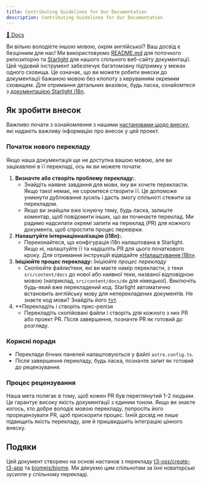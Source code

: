 ```yaml
---
title: Contributing Guidelines for Our Documentation
description: Contributing Guidelines for Our Documentation
---
```


[📖 Docs](https://reliverse.org)

Ви вільно володієте іншою мовою, окрім англійської? Ваш досвід є безцінним для нас!
Ми використовуємо [README.md](../README.md) для поточного репозиторію та [Starlight](https://starlight.astro.build) для нашого спільного веб-сайту документації. Цей чудовий інструмент забезпечує багатомовну підтримку у межах одного сховища. Це означає, що ви можете робити внески до документації бажаною мовою без клопоту з керуванням окремим сховищем. Для отримання детальних вказівок, будь ласка, ознайомтеся з [документацією Starlight i18n](<https://starlight.astro.build/guides/i18n/>).

## Як зробити внесок

Важливо почати з ознайомлення з нашими [настановами щодо внеску](./CONTRIBUTING.md), які надають важливу інформацію про внесок у цей проект.

### Початок нового перекладу

Якщо наша документація ще не доступна вашою мовою, але ви зацікавлені в її перекладі, ось як ви можете почати:

1. **Визначте або створіть проблему перекладу:**.
   - Знайдіть наявне завдання для мови, яку ви хочете перекласти. Якщо такої немає, не соромтеся створити її. Це допоможе уникнути дублювання зусиль і дасть змогу спільноті стежити за перекладом.
   - Якщо ви знайшли вже існуючу тему, будь ласка, залиште коментар, щоб повідомити інших, що ви починаєте переклад. Ми радимо надсилати окремі запити на переклад (PR) для кожного документа, щоб спростити процес перевірки.
2. **Налаштуйте інтернаціоналізацію (i18n):**.
   - Переконайтеся, що конфігурація i18n налаштована в Starlight. Якщо ні, налаштуйте її та надішліть PR для цього початкового кроку. Для отримання інструкцій відвідайте [«Налаштування i18n»](<https://starlight.astro.build/guides/i18n/#configure-i18n>).
3. **Ініціюйте процес перекладу:** *Ініціюйте процес перекладу*
   - Скопіюйте файли/теки, які ви маєте намір перекласти, з теки `src/content/docs` до нової або наявної теки, названої відповідною мовою (наприклад, `src/content/docs/de` для німецької). Виключіть будь-який вже перекладений код. Starlight автоматично встановить англійську мову для неперекладених документів. Не знаєте код мови? Знайдіть його [тут](<https://en.wikipedia.org/wiki/List_of_ISO_639-1_codes>).
4. **Перекладіть і створіть прес-релізи
   - Перекладіть скопійовані файли і створіть для кожного з них PR або проект PR. Після завершення, позначте PR як готовий до розгляду.

### Корисні поради

- Переклади бічних панелей налаштовуються у файлі `astro.config.ts`.
- Після завершення перекладу, будь ласка, позначте запит як готовий до рецензування.

### Процес рецензування

Наша мета полягає в тому, щоб кожен PR був переглянутий 1-2 людьми. Це гарантує високу якість документації з єдиним тоном.
Якщо ви знаєте когось, хто добре володіє мовою перекладу, попросіть його прорецензувати PR, щоб прискорити процес. Їхній досвід не лише підвищить якість перекладу, але й пришвидшить інтеграцію цінного внеску.

## Подяки

Цей документ створено на основі настанов з перекладу [t3-oss/create-t3-app](https://github.com/t3-oss/create-t3-app/blob/main/www/TRANSLATIONS.md) та [biomejs/biome](https://github.com/biomejs/biome/blob/main/website/TRANSLATIONS.md). Ми дякуємо цим спільнотам за їхні новаторські зусилля у спільному перекладі.
